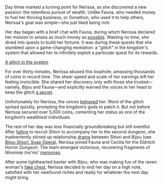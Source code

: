 Day three marked a turning point for Nerissa, as she discovered a new passion: the relentless pursuit of wealth. Unlike Fauna, who needed money to fuel her thriving business, or Gonathon, who used it to help others, Nerissa's goal was simple—she just liked being rich.

Her day began with a brief chat with Fauna, during which Nerissa declared her mission to amass as much money as [possible](https://www.youtube.com/live/LH_8d-8gZow?feature=shared&t=313). Wasting no time, she dived into quests to build her fortune. It was during these quests that she stumbled upon a game-changing revelation: a "glitch" in the kingdom's system that allowed her to infinitely exploit a particular quest for its rewards.

[A glitch in the system](#embed:https://www.youtube.com/live/LH_8d-8gZow?t=5125)

For over thirty minutes, Nerissa abused this loophole, amassing thousands of coins in record time. The sheer speed and scale of her earnings left her feeling invincible. She shared her discovery only with those she trusted—namely, Bijou and Fauna—and explicitly warned the voices in her head to keep the glitch [a secret](https://www.youtube.com/live/LH_8d-8gZow?feature=shared&t=5386).

Unfortunately for Nerissa, the voices [betrayed](https://www.youtube.com/live/LH_8d-8gZow?feature=shared&t=7603) her. Word of the glitch spread quickly, prompting the kingdom’s gods to patch it. But not before Nerissa secured over 5,000 coins, cementing her status as one of the kingdom’s wealthiest individuals.

The rest of her day was less financially groundbreaking but still eventful. After [failing](https://www.youtube.com/live/LH_8d-8gZow?feature=shared&t=7986) to recruit Shiori to accompany her to the second dungeon, she inadvertently stirred up relationship [drama](https://www.youtube.com/live/LH_8d-8gZow?feature=shared&t=9661) between Shiori and Bijou (see [Bijou-Shiori: Soap Opera](#edge:shiori-bijou)), Nerissa joined Fauna and Cecilia for the *Eldritch Horror Dungeon*. The team emerged victorious, recovering fragments of *Ninomae Ina'nis’* [memories](https://www.youtube.com/live/LH_8d-8gZow?feature=shared&t=11348).

After some lighthearted banter with Bijou, who was making fun of the raven woman's [fake chest](https://www.youtube.com/live/LH_8d-8gZow?feature=shared&t=12326), Nerissa decided to end her day on a high note, satisfied with her newfound riches and ready for whatever the next day might bring.
